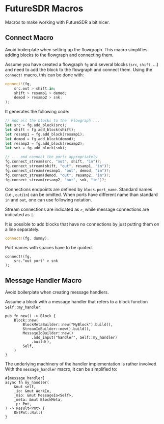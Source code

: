 FutureSDR Macros
================

Macros to make working with FutureSDR a bit nicer.

## Connect Macro

Avoid boilerplate when setting up the flowgraph. This macro simplifies adding
blocks to the flowgraph and connecting them.

Assume you have created a flowgraph `fg` and several blocks (`src`, `shift`, ...) and need to add the block to the flowgraph and connect them. Using the `connect!` macro, this can be done with:

```rust
connect!(fg,
    src.out > shift.in;
    shift > resamp1 > demod;
    demod > resamp2 > snk;
);
```

It generates the following code:

```rust
// Add all the blocks to the `Flowgraph`...
let src = fg.add_block(src);
let shift = fg.add_block(shift);
let resamp1 = fg.add_block(resamp1);
let demod = fg.add_block(demod);
let resamp2 = fg.add_block(resamp2);
let snk = fg.add_block(snk);

// ... and connect the ports appropriately
fg.connect_stream(src, "out", shift, "in")?;
fg.connect_stream(shift, "out", resamp1, "in")?;
fg.connect_stream(resamp1, "out", demod, "in")?;
fg.connect_stream(demod, "out", resamp2, "in")?;
fg.connect_stream(resamp2, "out", snk, "in")?;
```

Connections endpoints are defined by `block.port_name`. Standard names (i.e.,
`out`/`in`) can be omitted. When ports have different name than standard `in`
and `out`, one can use following notation.

Stream connections are indicated as `>`, while message connections are indicated as `|`.

It is possible to add blocks that have no connections by just putting them on a line separately.

``` rust
connect!(fg, dummy);
```

Port names with spaces have to be quoted.

```ignore
connect!(fg,
    src."out port" > snk
);
```

## Message Handler Macro

Avoid boilerplate when creating message handlers.

Assume a block with a message handler that refers to a block function
`Self::my_handler`.

```ignore
pub fn new() -> Block {
    Block::new(
        BlockMetaBuilder::new("MyBlock").build(),
        StreamIoBuilder::new().build(),
        MessageIoBuilder::new()
            .add_input("handler", Self::my_handler)
            .build(),
        Self,
    )
}
```

The underlying machinery of the handler implementation is rather involved.
With the `message_handler` macro, it can be simplified to:

```ignore
#[message_handler]
async fn my_handler(
    &mut self,
    _io: &mut WorkIo,
    _mio: &mut MessageIo<Self>,
    _meta: &mut BlockMeta,
    _p: Pmt,
) -> Result<Pmt> {
    Ok(Pmt::Null)
}
```
